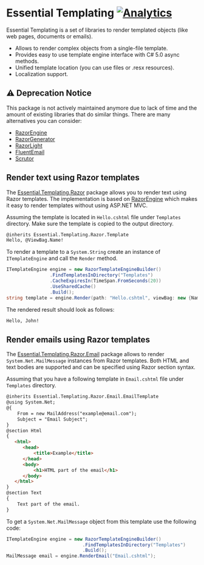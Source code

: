 # Essential Templating [![Analytics](https://ga-beacon.appspot.com/UA-61414371-1/smolyakoff/essential-templating)](https://github.com/igrigorik/ga-beacon)

Essential Templating is a set of libraries to render templated objects (like web pages, documents or emails).

- Allows to render complex objects from a single-file template.
- Provides easy to use template engine interface with C# 5.0 async methods.
- Unified template location (you can use files or .resx resources).
- Localization support.

## ⚠️ Deprecation Notice

This package is not actively maintained anymore due to lack of time and the amount of existing libraries that do similar things. There are many alternatives you can consider:

- [RazorEngine](https://github.com/Antaris/RazorEngine)
- [RazorGenerator](https://github.com/RazorGenerator/RazorGenerator)
- [RazorLight](https://github.com/toddams/RazorLight)
- [FluentEmail](https://github.com/lukencode/FluentEmail)
- [Scrutor](https://github.com/khellang/Scrutor)

## Render text using Razor templates

The [Essential.Templating.Razor](https://www.nuget.org/packages/Essential.Templating.Razor) package allows you to render text using Razor templates. The implementation is based on [RazorEngine](https://github.com/Antaris/RazorEngine) which makes it easy to render templates without using ASP.NET MVC.

Assuming the template is located in `Hello.cshtml` file under `Templates` directory. Make sure the template is copied to the output directory.

```html
@inherits Essential.Templating.Razor.Template
Hello, @ViewBag.Name!
```

To render a template to a `System.String` create an instance of `ITemplateEngine` and call the `Render` method.

```csharp
ITemplateEngine engine = new RazorTemplateEngineBuilder()
                .FindTemplatesInDirectory("Templates")
                .CacheExpiresIn(TimeSpan.FromSeconds(20))
                .UseSharedCache()
                .Build();
string template = engine.Render(path: "Hello.cshtml", viewBag: new {Name = "John"});
```

The rendered result should look as follows:

```txt
Hello, John!
```

## Render emails using Razor templates

The [Essential.Templating.Razor.Email](https://www.nuget.org/packages/Essential.Templating.Razor) package allows to render `System.Net.MailMessage` instances from Razor templates. Both HTML and text bodies are supported and can be specified using Razor section syntax.

Assuming that you have a following template in `Email.cshtml` file under `Templates` directory.

```html
@inherits Essential.Templating.Razor.Email.EmailTemplate
@using System.Net;
@{
    From = new MailAddress("example@email.com");
    Subject = "Email Subject";
}
@section Html
{
   <html>
      <head>
          <title>Example</title>
      </head>
      <body>
          <h1>HTML part of the email</h1>
      </body>
   </html>
}
@section Text 
{
    Text part of the email.
}
```

To get a `System.Net.MailMessage` object from this template use the following code:

```csharp
ITemplateEngine engine = new RazorTemplateEngineBuilder()
                            .FindTemplatesInDirectory("Templates")
                            .Build();
MailMessage email = engine.RenderEmail("Email.cshtml");
```
